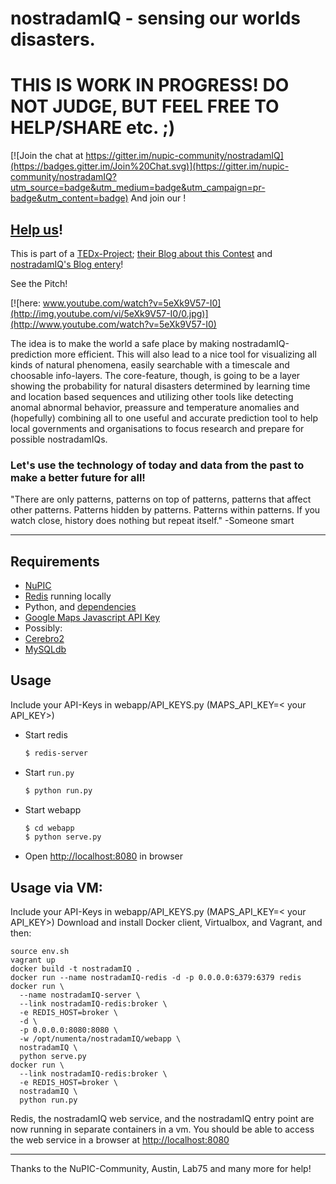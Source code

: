 # nostradamIQ - sensing our worlds disasters.

# THIS IS WORK IN PROGRESS! DO NOT JUDGE, BUT FEEL FREE TO HELP/SHARE etc. ;)

 [![Join the chat at https://gitter.im/nupic-community/nostradamIQ](https://badges.gitter.im/Join%20Chat.svg)](https://gitter.im/nupic-community/nostradamIQ?utm_source=badge&utm_medium=badge&utm_campaign=pr-badge&utm_content=badge)
And join our <script async defer src="https://nostradamiq.herokuapp.com/slackin.js"></script>!

## [Help us](https://github.com/nupic-community/nostradamIQ/blob/master/HOW_TO_CONTRIBUTE.md)!

This is part of a [TEDx-Project](http://datanauts.tedxrheinmain.de/contest-submissions/natural-catashtrophies-prediction-system/); [their Blog about this Contest](http://datanauts.tedxrheinmain.de/blog/meanwhile-in-datanauts-country/) and [nostradamIQ's Blog entery](http://datanauts.tedxrheinmain.de/blog/nostradamiq/)!

See the Pitch!

[![here: www.youtube.com/watch?v=5eXk9V57-I0](http://img.youtube.com/vi/5eXk9V57-I0/0.jpg)](http://www.youtube.com/watch?v=5eXk9V57-I0)

The idea is to make the world a safe place by making nostradamIQ-prediction more efficient.
This will also lead to a nice tool for visualizing all kinds of natural phenomena, easily searchable with a timescale and choosable info-layers. The core-feature, though, is going to be a layer showing the probability for natural disasters determined by learning time and location based sequences and utilizing other tools like detecting anomal abnormal behavior, preassure and temperature anomalies and (hopefully) combining all to one useful and accurate prediction tool to help local governments and organisations to focus research and prepare for possible nostradamIQs.

### Let's use the technology of today and data from the past to make a better future for all!

"There are only patterns, patterns on top of patterns, patterns that affect other patterns. Patterns hidden by patterns. Patterns within patterns. 
If you watch close, history does nothing but repeat itself." 
-Someone smart 

____________________________________________________________________________________________________
## Requirements

- [NuPIC](https://github.com/numenta/nupic)
- [Redis](http://redis.io/) running locally
- Python, and [dependencies](requirements.txt)
- [Google Maps Javascript API Key](https://developers.google.com/maps/documentation/javascript/tutorial#api_key)
- Possibly: 
- [Cerebro2](https://github.com/numenta/nupic.cerebro2)
- [MySQLdb](http://mysql-python.sourceforge.net/MySQLdb.html)

## Usage

Include your API-Keys in webapp/API_KEYS.py (MAPS_API_KEY=< your API_KEY>)

- Start redis

  ```bash
  $ redis-server
  ```

- Start `run.py`

  ```bash
  $ python run.py
  ```

- Start webapp

  ```bash
  $ cd webapp
  $ python serve.py
  ```

- Open [http://localhost:8080](http://localhost:8080) in browser

## Usage via VM:

Include your API-Keys in webapp/API_KEYS.py (MAPS_API_KEY=< your API_KEY>) 
Download and install Docker client, Virtualbox, and Vagrant, and then:

```
source env.sh
vagrant up
docker build -t nostradamIQ .
docker run --name nostradamIQ-redis -d -p 0.0.0.0:6379:6379 redis
docker run \
  --name nostradamIQ-server \
  --link nostradamIQ-redis:broker \
  -e REDIS_HOST=broker \
  -d \
  -p 0.0.0.0:8080:8080 \
  -w /opt/numenta/nostradamIQ/webapp \
  nostradamIQ \
  python serve.py
docker run \
  --link nostradamIQ-redis:broker \
  -e REDIS_HOST=broker \
  nostradamIQ \
  python run.py
```

Redis, the nostradamIQ web service, and the nostradamIQ entry point are now running
in separate containers in a vm.  You should be able to access the web service
in a browser at [http://localhost:8080](http://localhost:8080)

__________________________________________________________________________________________________________________

Thanks to the NuPIC-Community, Austin, Lab75 and many more for help!
